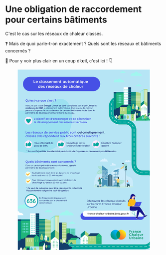 # Une obligation de raccordement pour certains bâtiments

C'est le cas sur les réseaux de chaleur classés.

❓ Mais de quoi parle-t-on exactement ? Quels sont les réseaux et bâtiments concernés ?

🔎 Pour y voir plus clair en un coup d’œil, c'est ici ! 👇

<figure><img src=".gitbook/assets/FCU_Infographie_classement.jpg" alt=""><figcaption></figcaption></figure>
